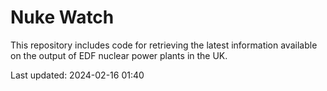 # Nuke Watch

This repository includes code for retrieving the latest information available on the output of EDF nuclear power plants in the UK.

Last updated: 2024-02-16 01:40